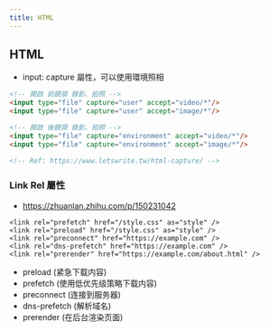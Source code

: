 ```yaml
---
title: HTML
---
```

## HTML
- input: capture 屬性，可以使用環境照相
```html
<!-- 開啟 前鏡頭 錄影、拍照 -->
<input type="file" capture="user" accept="video/*"/>
<input type="file" capture="user" accept="image/*"/>

<!-- 開啟 後鏡頭 錄影、拍照 -->
<input type="file" capture="environment" accept="video/*"/>
<input type="file" capture="environment" accept="image/*"/>

<!-- Ref: https://www.letswrite.tw/html-capture/ -->
```

### Link Rel 屬性
- https://zhuanlan.zhihu.com/p/150231042
```
<link rel="prefetch" href="/style.css" as="style" />
<link rel="preload" href="/style.css" as="style" />
<link rel="preconnect" href="https://example.com" />
<link rel="dns-prefetch" href="https://example.com" />
<link rel="prerender" href="https://example.com/about.html" />
```

- preload (紧急下载内容)
- prefetch (使用低优先级策略下载内容)
- preconnect (连接到服务器)
- dns-prefetch (解析域名)
- prerender (在后台渲染页面)
